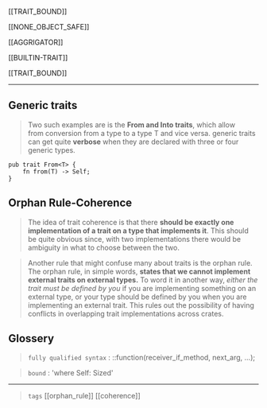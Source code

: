 [[TRAIT_BOUND]]

[[NONE_OBJECT_SAFE]]

[[AGGRIGATOR]]

[[BUILTIN-TRAIT]]

[[TRAIT_BOUND]]

---

## Generic traits
> Two such examples are is the **From<T> and Into<T> traits**, which allow from conversion from a type to a type T and vice versa.
> generic traits can get quite **verbose** when they are declared with three or four generic types.

```rust,compile_fail,no_run,ignore
pub trait From<T> {
    fn from(T) -> Self;
}
```


## Orphan Rule-Coherence

> The idea of trait coherence is that there **should be exactly one implementation of a trait on a type that implements it**. This should be quite obvious since, with two implementations there would be ambiguity in what to choose between the two.

> Another rule that might confuse many about traits is the orphan rule. The orphan rule, in simple words, **states that we cannot implement external traits on external types.**
To word it in another way, *either the trait must be defined by you* if you are implementing something on an external type, or your type should be defined by you when you are implementing an external trait. This rules out the possibility of having conflicts in overlapping trait implementations across crates.


## Glossery

> `fully qualified syntax` : <Type as Trait>::function(receiver_if_method, next_arg, ...);

> `bound`  : 'where Self: Sized'


---

> `tags` [[orphan_rule]] [[coherence]]
